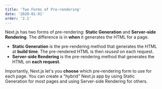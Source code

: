 ```yaml
---
title: 'Two Forms of Pre-rendering'
date: '2020-01-01'
order: '2.1'
---
```


Next.js has two forms of pre-rendering: **Static Generation** and **Server-side Rendering**. The difference is in **when** it generates the HTML for a page.

- **Static Generation** is the pre-rendering method that generates the HTML at **build time**. The pre-rendered HTML is then _reused_ on each request.
- **Server-side Rendering** is the pre-rendering method that generates the HTML on **each request**.

Importantly, Next.js let's you **choose** which pre-rendering form to use for each page. You can create a "hybrid" Next.js app by using Static Generation for most pages and using Server-side Rendering for others.
